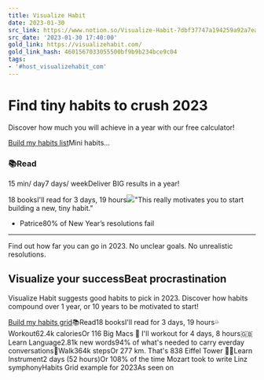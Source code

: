 ```yaml
---
title: Visualize Habit
date: 2023-01-30
src_link: https://www.notion.so/Visualize-Habit-7dbf37747a194259a92a7ea6ee0db606
src_date: '2023-01-30 17:40:00'
gold_link: https://visualizehabit.com/
gold_link_hash: 4601567033055500bf9b9b234bce9c04
tags:
- '#host_visualizehabit_com'
---
```


Find tiny habits to crush 2023
==============================

Discover how much you will achieve in a year with our free calculator!

[Build my habits list](/app)Mini habits...

### 📚Read

15 min/ day7 days/ weekDeliver BIG results in a year!

18 booksI'll read for 3 days, 19 hours![](/_next/static/media/finalist-dark.9e4e5044.png)"This really motivates you to start building a new, tiny habit."

- Patrice80% of New Year’s resolutions fail
----------------------------------

Find out how far you can go in 2023. No unclear goals. No unrealistic resolutions.

Visualize your successBeat procrastination
--------------------

Visualize Habit suggests good habits to pick in 2023. Discover how habits compound over 1 year, or 10 years to be motivated to start!

[Build my habits grid](/app)📚Read18 booksI'll read for 3 days, 19 hours💦Workout62.4k caloriesOr 116 Big Macs 🍔 I'll workout for 4 days, 8 hours🇬🇧Learn Language2.81k new words94% of what's needed to carry everday conversations👟Walk364k stepsOr 277 km. That's 838 Eiffel Tower 🗼🎸Learn Instrument2 days (52 hours)Or 108% of the time Mozart took to write Linz symphonyHabits Grid example for 2023As seen on

![](data:image/gif;base64,R0lGODlhAQABAIAAAAAAAP///yH5BAEAAAAALAAAAAABAAEAAAIBRAA7)![](data:image/gif;base64,R0lGODlhAQABAIAAAAAAAP///yH5BAEAAAAALAAAAAABAAEAAAIBRAA7)![](data:image/gif;base64,R0lGODlhAQABAIAAAAAAAP///yH5BAEAAAAALAAAAAABAAEAAAIBRAA7)![](data:image/gif;base64,R0lGODlhAQABAIAAAAAAAP///yH5BAEAAAAALAAAAAABAAEAAAIBRAA7)![](data:image/gif;base64,R0lGODlhAQABAIAAAAAAAP///yH5BAEAAAAALAAAAAABAAEAAAIBRAA7)